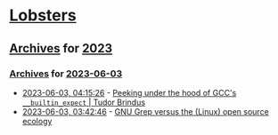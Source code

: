 # [Lobsters](../../../README.md)

## [Archives](../../index.md) for [2023](../index.md)

### [Archives](../../index.md) for [2023-06-03](index.md)

* [2023-06-03, 04:15:26](https://lobste.rs/s/vesyzf/peeking_under_hood_gcc_s_builtin_expect) - [Peeking under the hood of GCC's `__builtin_expect` | Tudor Brindus](https://tbrindus.ca/how-builtin-expect-works/)
* [2023-06-03, 03:42:46](https://lobste.rs/s/ve5ef0/gnu_grep_versus_linux_open_source_ecology) - [GNU Grep versus the (Linux) open source ecology](https://utcc.utoronto.ca/~cks/space/blog/linux/GNUGrepVersusEcology)
